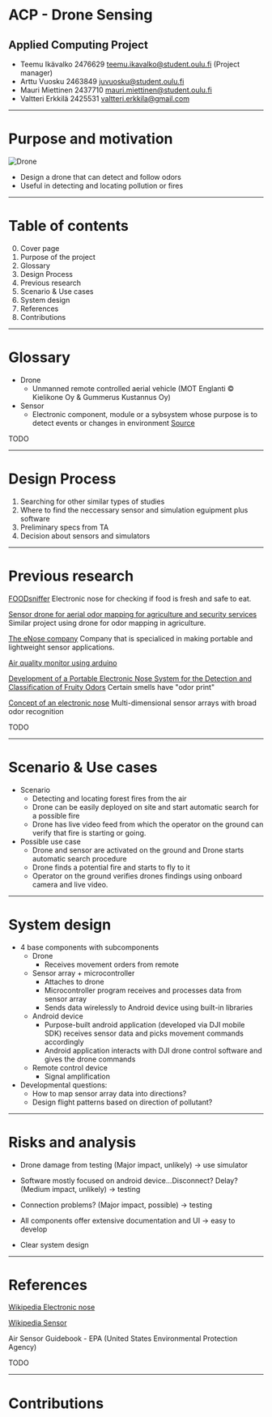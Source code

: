 # ACP - Drone Sensing
## Applied Computing Project

* Teemu Ikävalko 2476629 teemu.ikavalko@student.oulu.fi (Project manager)
* Arttu Vuosku 2463849 juvuosku@student.oulu.fi
* Mauri Miettinen 2437710 mauri.miettinen@student.oulu.fi
* Valtteri Erkkilä 2425531 valtteri.erkkila@gmail.com

---

# Purpose and motivation

![Drone](https://www5.djicdn.com/assets/images/products/inspire-1/banner-product-333577d35493a3213ead13b4f8056e42.png)

* Design a drone that can detect and follow odors
* Useful in detecting and locating pollution or fires

---

# Table of contents
0. Cover page
1. Purpose of the project
2. Glossary
3. Design Process
4. Previous research
5. Scenario & Use cases
6. System design
7. References
8. Contributions

---

# Glossary
* Drone
	* Unmanned remote controlled aerial vehicle (MOT Englanti © Kielikone Oy & Gummerus Kustannus Oy)
* Sensor
	* Electronic component, module or a sybsystem whose purpose is to detect events or changes in environment [Source](https://en.wikipedia.org/wiki/Sensor)

TODO

---

# Design Process
1. Searching for other similar types of studies
2. Where to find the neccessary sensor and simulation eguipment plus software
3. Preliminary specs from TA
4. Decision about sensors and simulators

---

# Previous research
[FOODsniffer](http://www.myfoodsniffer.com) Electronic nose for checking if food is fresh and safe to eat.

[Sensor drone for aerial odor mapping for agriculture and security services](http://ieeexplore.ieee.org/abstract/document/7561340/?reload=true) Similar project using drone for odor mapping in agriculture.

[The eNose company](http://www.enose.nl/) Company that is specialiced in making portable and lightweight sensor applications.

[Air quality monitor using arduino](https://plot.ly/arduino/air-quality-tutorial/)

[Development of a Portable Electronic Nose System for the Detection and Classification of Fruity Odors](http://www.mdpi.com/1424-8220/10/10/9179/htm) Certain smells have "odor print"

[Concept of an electronic nose](http://www.enose.nl/rd/technology/) Multi-dimensional sensor arrays with broad odor recognition

TODO

---

# Scenario & Use cases
* Scenario
	* Detecting and locating forest fires from the air
	* Drone can be easily deployed on site and start automatic search for a possible fire
	* Drone has live video feed from which the operator on the ground can verify that fire is starting or going.
* Possible use case
	* Drone and sensor are activated on the ground and Drone starts automatic search procedure
	* Drone finds a potential fire and starts to fly to it
	* Operator on the ground verifies drones findings using onboard camera and live video. 

---

# System design

* 4 base components with subcomponents
    * Drone
		* Receives movement orders from remote
	* Sensor array + microcontroller
		* Attaches to drone
		* Microcontroller program receives and processes data from sensor array
		* Sends data wirelessly to Android device using built-in libraries
	* Android device
		* Purpose-built android application (developed via DJI mobile SDK) receives sensor data and picks movement commands accordingly
		* Android application interacts with DJI drone control software and gives the drone commands
	* Remote control device
		* Signal amplification
* Developmental questions:
	* How to map sensor array data into directions?
	* Design flight patterns based on direction of pollutant?

---

# Risks and analysis

* Drone damage from testing (Major impact, unlikely) -> use simulator
* Software mostly focused on android device...Disconnect? Delay? (Medium impact, unlikely) -> testing
* Connection problems? (Major impact, possible) -> testing

* All components offer extensive documentation and UI -> easy to develop
* Clear system design

---

# References
[Wikipedia Electronic nose](https://en.wikipedia.org/wiki/Electronic_nose)

[Wikipedia Sensor](https://en.wikipedia.org/wiki/Sensor)

Air Sensor Guidebook - EPA (United States Environmental Protection Agency)

TODO

---

# Contributions

